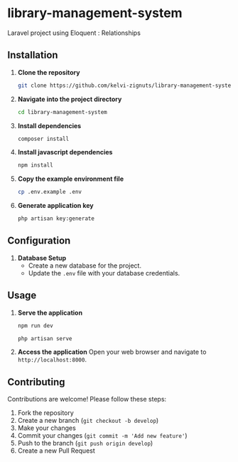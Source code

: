 # library-management-system
Laravel project using Eloquent : Relationships 

## Installation
1. **Clone the repository**
   ```bash
   git clone https://github.com/kelvi-zignuts/library-management-system.git
   ```
2. **Navigate into the project directory**
   ```bash
   cd library-management-system
   ```
3. **Install dependencies**
   ```bash
   composer install
   ```
4. **Install javascript dependencies**
   ```bash
   npm install
   ```
5. **Copy the example environment file**
   ```bash
   cp .env.example .env
   ```
6. **Generate application key**
   ```bash
   php artisan key:generate
   ```

## Configuration
1. **Database Setup**
   - Create a new database for the project.
   - Update the `.env` file with your database credentials.

## Usage
1. **Serve the application**
   ```bash
   npm run dev
   ```
    ```bash
   php artisan serve
   ```
2. **Access the application**
   Open your web browser and navigate to `http://localhost:8000`.
## Contributing
Contributions are welcome! Please follow these steps:
1. Fork the repository
2. Create a new branch (`git checkout -b develop`)
3. Make your changes
4. Commit your changes (`git commit -m 'Add new feature'`)
5. Push to the branch (`git push origin develop`)
6. Create a new Pull Request

